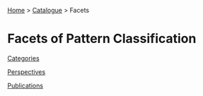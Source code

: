 [Home](../../README.md) > [Catalogue](../../Patterns_catalogue.md) > Facets
# Facets of Pattern Classification

[Categories](categories/categories.md)

[Perspectives](perspectives/perspectives.md)

[Publications](publications/publications.md)


